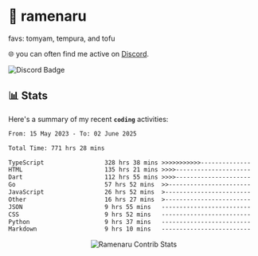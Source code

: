 # 🍜 ramenaru
favs: tomyam, tempura, and tofu

🌐 you can often find me active on [Discord](https://discordapp.com/users/503291004200157185).

![Discord Badge](https://dcbadge.vercel.app/api/shield/503291004200157185)

## 📊 Stats

Here's a summary of my recent **`coding`** activities:

<!--START_SECTION:waka-->

```txt
From: 15 May 2023 - To: 02 June 2025

Total Time: 771 hrs 28 mins

TypeScript                 328 hrs 38 mins >>>>>>>>>>>--------------   42.60 %
HTML                       135 hrs 21 mins >>>>---------------------   17.55 %
Dart                       112 hrs 55 mins >>>>---------------------   14.64 %
Go                         57 hrs 52 mins  >>-----------------------   07.50 %
JavaScript                 26 hrs 52 mins  >------------------------   03.48 %
Other                      16 hrs 27 mins  >------------------------   02.13 %
JSON                       9 hrs 55 mins   -------------------------   01.29 %
CSS                        9 hrs 52 mins   -------------------------   01.28 %
Python                     9 hrs 37 mins   -------------------------   01.25 %
Markdown                   9 hrs 10 mins   -------------------------   01.19 %
```

<!--END_SECTION:waka-->

<div style="text-align: center;">
   <img align="center" src="https://github-readme-streak-stats.herokuapp.com/?user=Ramenaru&theme=dark&card_width=520" alt="Ramenaru Contrib Stats" />
</div>


